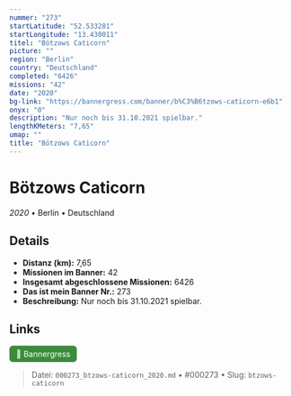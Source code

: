 ```yaml
---
nummer: "273"
startLatitude: "52.533281"
startLongitude: "13.430011"
titel: "Bötzows Caticorn"
picture: ""
region: "Berlin"
country: "Deutschland"
completed: "6426"
missions: "42"
date: "2020"
bg-link: "https://bannergress.com/banner/b%C3%B6tzows-caticorn-e6b1"
onyx: "0"
description: "Nur noch bis 31.10.2021 spielbar."
lengthKMeters: "7,65"
umap: ""
title: "Bötzows Caticorn"
---
```

# Bötzows Caticorn

*2020* • Berlin • Deutschland



## Details
- **Distanz (km):** 7,65
- **Missionen im Banner:** 42
- **Insgesamt abgeschlossene Missionen:** 6426
- **Das ist mein Banner Nr.:** 273
- **Beschreibung:** Nur noch bis 31.10.2021 spielbar.


## Links
<div style="margin-top: 0.5em;">
<a href="https://bannergress.com/banner/b%C3%B6tzows-caticorn-e6b1" target="_blank" style="display:inline-block;margin-right:8px;padding:6px 12px;background-color:#3c8b3c;color:white;text-decoration:none;border-radius:6px;">🔗 Bannergress</a>

</div>


> Datei: `000273_btzows-caticorn_2020.md` • #000273 • Slug: `btzows-caticorn`
